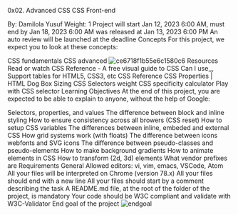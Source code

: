 0x02. Advanced CSS
CSS Front-end

By: Damilola Yusuf
Weight: 1
Project will start Jan 12, 2023 6:00 AM, must end by Jan 18, 2023 6:00 AM
was released at Jan 13, 2023 6:00 PM
An auto review will be launched at the deadline
Concepts
For this project, we expect you to look at these concepts:

CSS fundamentals
CSS advanced
![ce6718f1b55e6c1580c6](https://github.com/user-attachments/assets/dfd75a19-16f7-4750-8b03-a629ebfeb593)
Resources
Read or watch
CSS Reference - A free visual guide to CSS
Can I use,,, Support tables for HTML5, CSS3, etc
CSS Reference
CSS Properties | HTML Dog
Box Sizing
CSS Selectors weight
CSS specificity calculator
Play with CSS selector
Learning Objectives
At the end of this project, you are expected to be able to explain to anyone, without the help of Google:

Selectors, properties, and values
The difference between block and inline styling
How to ensure consistency across all browers (CSS reset)
How to setup CSS variables
The differences between inline, embeded and external CSS
How grid systems work (with floats)
The difference between icons webfonts and SVG icons
The difference between pseudo-classes and pseudo-elements
How to make background gradients
How to animate elements in CSS
How to transform (2d, 3d) elements
What vendor prefixes are
Requirements
General
Allowed editors: vi, vim, emacs, VSCode, Atom
All your files will be interpreted on Chrome (version 78.x)
All your files should end with a new line
All your files should start by a comment describing the task
A README.md file, at the root of the folder of the project, is mandatory
Your code should be W3C compliant and validate with W3C-Validator
End goal of the project
![endgoal](https://github.com/user-attachments/assets/e0822055-a8a0-46ed-90d6-39276cd610df)

